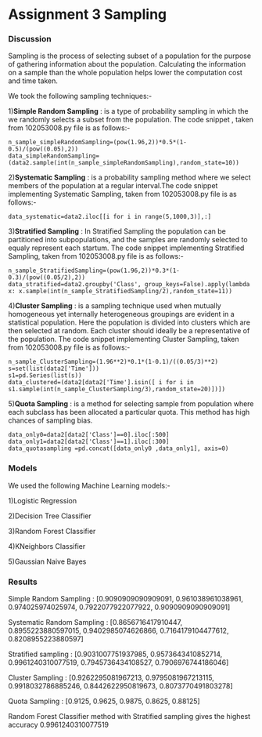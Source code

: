 # Assignment 3 Sampling

### Discussion

Sampling is the process of selecting subset of a population for the purpose of gathering information about the population. Calculating the information on a sample than the whole population helps lower the computation cost and time taken. 

We took the following sampling techniques:-

1)**Simple Random Sampling** : is a type of probability sampling in which the we randomly selects a subset from the population. The code snippet , taken from 102053008.py file is as follows:-

    n_sample_simpleRandomSampling=(pow(1.96,2))*0.5*(1-0.5)/(pow((0.05),2))
    data_simpleRandomSampling=(data2.sample(int(n_sample_simpleRandomSampling),random_state=10))

2)**Systematic Sampling** : is a probability sampling method where we select members of the population at a regular interval.The code snippet implementing Systematic Sampling, taken from 102053008.py file is as follows:-

    data_systematic=data2.iloc[[i for i in range(5,1000,3)],:]

3)**Stratified Sampling** : In Stratified Sampling the population can be partitioned into subpopulations, and the samples are randomly selected to equaly represent each startum. The code snippet implementing Stratified Sampling, taken from 102053008.py file is as follows:-

    n_sample_StratifiedSampling=(pow(1.96,2))*0.3*(1-0.3)/(pow((0.05/2),2))
    data_stratified=data2.groupby('Class', group_keys=False).apply(lambda x: x.sample(int(n_sample_StratifiedSampling/2),random_state=11))
    
4)**Cluster Sampling** : is a sampling technique used when mutually homogeneous yet internally heterogeneous groupings are evident in a statistical population. Here the population is divided into clusters which are then selected at random. Each cluster should ideally be a representative of the population. The code snippet implementing Cluster Sampling, taken from 102053008.py file is as follows:-

    n_sample_ClusterSampling=(1.96**2)*0.1*(1-0.1)/((0.05/3)**2)
    s=set(list(data2['Time']))
    s1=pd.Series(list(s))
    data_clustered=(data2[data2['Time'].isin([ i for i in s1.sample(int(n_sample_ClusterSampling/3),random_state=20)])])
    
5)**Quota Sampling** : is a method for selecting sample from population where each subclass has been allocated a particular quota. This method has high chances of sampling bias.

    data_only0=data2[data2['Class']==0].iloc[:500]
    data_only1=data2[data2['Class']==1].iloc[:300]
    data_quotasampling =pd.concat([data_only0 ,data_only1], axis=0)

### Models

We used the following Machine Learning models:-

1)Logistic Regression

2)Decision Tree Classifier

3)Random Forest Classifier

4)KNeighbors Classifier

5)Gaussian Naive Bayes   

### Results

Simple Random Sampling      : [0.9090909090909091, 0.961038961038961, 0.974025974025974, 0.7922077922077922, 0.9090909090909091]

Systematic Random Sampling  : [0.8656716417910447, 0.8955223880597015, 0.9402985074626866, 0.7164179104477612, 0.8208955223880597]

Stratified sampling         : [0.9031007751937985, 0.9573643410852714, 0.9961240310077519, 0.7945736434108527, 0.7906976744186046]

Cluster Sampling            : [0.9262295081967213, 0.9795081967213115, 0.9918032786885246, 0.8442622950819673, 0.8073770491803278]

Quota Sampling              : [0.9125, 0.9625, 0.9875, 0.8625, 0.88125]

Random Forest Classifier method with Stratified sampling gives the highest accuracy 0.9961240310077519
